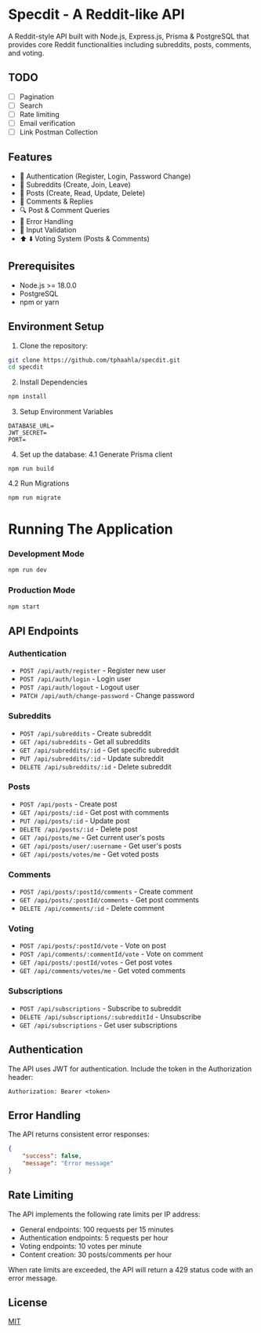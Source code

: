 # Specdit - A Reddit-like API

A Reddit-style API built with Node.js, Express.js, Prisma & PostgreSQL that provides core Reddit functionalities including subreddits, posts, comments, and voting.

## TODO

- [ ] Pagination
- [ ] Search
- [ ] Rate limiting
- [ ] Email verification
- [ ] Link Postman Collection

## Features

- 🔐 Authentication (Register, Login, Password Change)
- 📱 Subreddits (Create, Join, Leave)
- 📝 Posts (Create, Read, Update, Delete)
- 💬 Comments & Replies
- 🔍 Post & Comment Queries
- 🎯 Error Handling
- 🚦 Input Validation
- ⬆️ ⬇️ Voting System (Posts & Comments)

## Prerequisites

- Node.js >= 18.0.0
- PostgreSQL
- npm or yarn

## Environment Setup

1. Clone the repository:

```bash
git clone https://github.com/tphaahla/specdit.git
cd specdit
```

2. Install Dependencies

```bash
npm install
```

3. Setup Environment Variables

```env
DATABASE_URL=
JWT_SECRET=
PORT=
```

4. Set up the database:
   4.1 Generate Prisma client

```
npm run build
```

4.2 Run Migrations

```bash
npm run migrate
```

# Running The Application

### Development Mode

```bash
npm run dev
```

### Production Mode

```bash
npm start
```

## API Endpoints

### Authentication

- `POST /api/auth/register` - Register new user
- `POST /api/auth/login` - Login user
- `POST /api/auth/logout` - Logout user
- `PATCH /api/auth/change-password` - Change password

### Subreddits

- `POST /api/subreddits` - Create subreddit
- `GET /api/subreddits` - Get all subreddits
- `GET /api/subreddits/:id` - Get specific subreddit
- `PUT /api/subreddits/:id` - Update subreddit
- `DELETE /api/subreddits/:id` - Delete subreddit

### Posts

- `POST /api/posts` - Create post
- `GET /api/posts/:id` - Get post with comments
- `PUT /api/posts/:id` - Update post
- `DELETE /api/posts/:id` - Delete post
- `GET /api/posts/me` - Get current user's posts
- `GET /api/posts/user/:username` - Get user's posts
- `GET /api/posts/votes/me` - Get voted posts

### Comments

- `POST /api/posts/:postId/comments` - Create comment
- `GET /api/posts/:postId/comments` - Get post comments
- `DELETE /api/comments/:id` - Delete comment

### Voting

- `POST /api/posts/:postId/vote` - Vote on post
- `POST /api/comments/:commentId/vote` - Vote on comment
- `GET /api/posts/:postId/votes` - Get post votes
- `GET /api/comments/votes/me` - Get voted comments

### Subscriptions

- `POST /api/subscriptions` - Subscribe to subreddit
- `DELETE /api/subscriptions/:subredditId` - Unsubscribe
- `GET /api/subscriptions` - Get user subscriptions

## Authentication

The API uses JWT for authentication. Include the token in the Authorization header:

```
Authorization: Bearer <token>
```

## Error Handling

The API returns consistent error responses:

```json
{
	"success": false,
	"message": "Error message"
}
```

## Rate Limiting

The API implements the following rate limits per IP address:

- General endpoints: 100 requests per 15 minutes
- Authentication endpoints: 5 requests per hour
- Voting endpoints: 10 votes per minute
- Content creation: 30 posts/comments per hour

When rate limits are exceeded, the API will return a 429 status code with an error message.

## License

[MIT](https://choosealicense.com/licenses/mit/)
